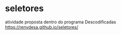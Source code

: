 # seletores
atividade proposta dentro do programa Descodificadas 
https://renydesa.github.io/seletores/
